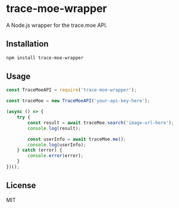 # trace-moe-wrapper

A Node.js wrapper for the trace.moe API.

## Installation

```sh
npm install trace-moe-wrapper
```

## Usage

```javascript
const TraceMoeAPI = require('trace-moe-wrapper');

const traceMoe = new TraceMoeAPI('your-api-key-here');

(async () => {
    try {
        const result = await traceMoe.search('image-url-here');
        console.log(result);

        const userInfo = await traceMoe.me();
        console.log(userInfo);
    } catch (error) {
        console.error(error);
    }
})();
```
## License

MIT
